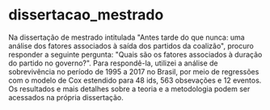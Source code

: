 # dissertacao_mestrado
 Na dissertação de mestrado intitulada "Antes tarde do que nunca: uma análise dos fatores associados à saída dos partidos da coalizão", procuro responder a seguinte pergunta: "Quais são os fatores associados à duração do partido no governo?". Para respondê-la, utilizei a análise de sobrevivência no período de 1995 a 2017 no Brasil, por meio de regressões com o modelo de Cox estendido para 48 ids, 563 obsevações e 12 eventos. Os resultados e mais detalhes sobre a teoria e a metodologia podem ser acessados na própria dissertação.

